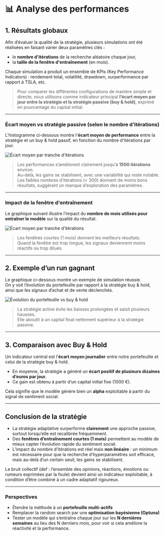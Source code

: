 # 📊 Analyse des performances

## 1. Résultats globaux

Afin d’évaluer la qualité de la stratégie, plusieurs simulations ont été réalisées en faisant varier deux paramètres clés :
- le **nombre d'itérations** de la recherche aléatoire chaque jour,
- la **taille de la fenêtre d'entraînement** (en mois).

Chaque simulation a produit un ensemble de KPIs (Key Performance Indicators) : rendement total, volatilité, drawdown, surperformance par rapport à TSLA, etc.

> Pour comparer les différentes configurations de manière simple et directe, nous utilisons comme indicateur principal **l’écart moyen par jour entre la stratégie et la stratégie passive (buy & hold)**, exprimé en pourcentage du capital initial.


---

### Écart moyen vs stratégie passive (selon le nombre d’itérations)

L’histogramme ci-dessous montre l'**écart moyen de performance** entre la stratégie et un buy & hold passif, en fonction du nombre d'itérations par jour.

![Écart moyen par tranche d’itérations](ecart_moyen_evolution.png)

> Les performances s’améliorent clairement jusqu’à **1500 itérations** environ.  
> Au-delà, les gains se stabilisent, avec une variabilité qui reste notable.  
> Les faibles nombres d’itérations (< 300) donnent de moins bons résultats, suggérant un manque d’exploration des paramètres.

---

### Impact de la fenêtre d'entraînement

Le graphique suivant illustre l’impact du **nombre de mois utilisés pour entraîner le modèle** sur la qualité du résultat.

![Écart moyen par tranche d’itérations](Ecart_moyen_par_mois.png)

> Les fenêtres courtes (1 mois) donnent les meilleurs résultats.  
Quand la fenêtre est trop longue, les signaux deviennent moins réactifs ou trop dilués.

---

## 2. Exemple d’un run gagnant

Le graphique ci-dessous montre un exemple de simulation réussie.  
On y voit l’évolution du portefeuille par rapport à la stratégie buy & hold, ainsi que les signaux d’achat et de vente déclenchés.

![Évolution du portefeuille vs buy & hold](Prix_fermeture_valeur_portefeuille.png)

> La stratégie active évite les baisses prolongées et saisit plusieurs hausses.  
Elle aboutit à un capital final nettement supérieur à la stratégie passive.

---

## 3. Comparaison avec Buy & Hold

Un indicateur central est l’**écart moyen journalier** entre notre portefeuille et celui de la stratégie buy & hold.

- En moyenne, la stratégie a généré un **écart positif de plusieurs dizaines d’euros par jour**.
- Ce gain est obtenu à partir d’un capital initial fixe (1000 €).

Cela signifie que le modèle génère bien un **alpha** exploitable à partir du signal de sentiment social.

---

## Conclusion de la stratégie

- La stratégie adaptative surperforme **clairement** une approche passive, surtout lorsqu’elle est recalibrée fréquemment.
- Des **fenêtres d’entraînement courtes (1 mois)** permettent au modèle de mieux capter l’évolution rapide du sentiment social.
- L’impact du nombre d’itérations est réel mais **non linéaire** : un minimum est nécessaire pour que la recherche d’hyperparamètres soit efficace, mais au-delà d’un certain seuil, les gains se stabilisent.

Le bruit collectif (def : l’ensemble des opinions, réactions, émotions ou rumeurs exprimées par la foule) devient ainsi un indicateur exploitable, à condition d’être combiné à un cadre adaptatif rigoureux.

---

### Perspectives

- Étendre la méthode à un **portefeuille multi-actifs**
- Remplacer la random search par une **optimisation bayésienne (Optuna)**
- Tester un modèle qui s’entraîne chaque jour sur les **N dernières semaines** au lieu des N derniers mois, pour voir si cela améliore la réactivité et la performance.

